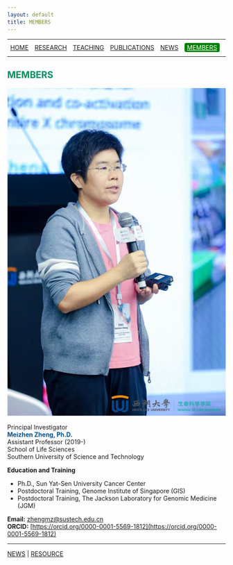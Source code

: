 ```yaml
---
layout: default
title: MEMBERS 
---
```



<table>
  <tr>
    <td><a href="https://www.zhengmzlab.com/index.html">HOME</a></td>
    <td><a href="https://www.zhengmzlab.com/research.html">RESEARCH</a></td>
    <td><a href="https://www.zhengmzlab.com/teaching.html" >TEACHING</a></td>
    <td><a href="https://www.zhengmzlab.com/publications.html">PUBLICATIONS</a></td>
    <td><a href="https://www.zhengmzlab.com/news.html">NEWS</a></td>
    <td><a href="https://www.zhengmzlab.com/members.html" style="background-color: green; color: white; padding: 2px 6px; border-radius: 4px;">MEMBERS</a></td>
    <td><a href="https://www.zhengmzlab.com/resource.html">RESOURCE</a></td>
    <td><a href="https://www.zhengmzlab.com/join_us.html">JOIN US</a></td>
  </tr>
</table>




## <span style="color:#008f5e; font-weight:bold;">MEMBERS</span>

<img src="members-1.png" alt="research-1" style="max-width: 100%; height: auto;" />


Principal Investigator  
<span style="color:#00508f; font-weight:bold;">Meizhen Zheng, Ph.D.</span>  
  Assistant Professor (2019-)  
  School of Life Sciences  
  Southern University of Science and Technology  

**Education and Training**  
- Ph.D., Sun Yat-Sen University Cancer Center  
- Postdoctoral Training, Genome Institute of Singapore (GIS)  
- Postdoctoral Training, The Jackson Laboratory for Genomic Medicine (JGM)  

**Email:** [zhengmz@sustech.edu.cn](mailto:zhengmz@sustech.edu.cn)  
**ORCID:** [https://orcid.org/0000-0001-5569-1812](https://orcid.org/0000-0001-5569-1812)

---
[NEWS](news.html) | [RESOURCE](resource.html)
